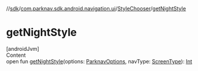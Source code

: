 //[sdk](../../../index.md)/[com.parknav.sdk.android.navigation.ui](../index.md)/[StyleChooser](index.md)/[getNightStyle](get-night-style.md)



# getNightStyle  
[androidJvm]  
Content  
open fun [getNightStyle](get-night-style.md)(options: [ParknavOptions](../../com.parknav.sdk.android.navigation.util/-parknav-options/index.md), navType: [ScreenType](../../com.parknav.sdk.android.navigation.model/-screen-type/index.md)): [Int](https://kotlinlang.org/api/latest/jvm/stdlib/kotlin/-int/index.html)  




